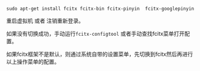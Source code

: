 `
sudo apt-get install fcitx fcitx-bin fcitx-pinyin  fcitx-googlepinyin
`

重启虚拟机 或者 注销重新登录。

如果没有切换成功，手动运行`fcitx-configtool` 或者手动查找fcitx菜单打开配置。

如果fcitx框架不是默认，则通过系统自带的设置菜单，先切换到fcitx然后再进行以上操作菜单的配置。